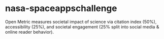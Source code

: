 # nasa-spaceappschallenge
Open Metric measures societal impact of science via citation index (50%), accessibility (25%), and societal engagement (25% split into social media &amp; online reader behavior).
